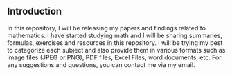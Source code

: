## Introduction
In this repository, I will be releasing my papers and findings related to mathematics. I have started studying math and I will be sharing summaries, formulas, exercises and resources in this repository. I will be trying my best to categorize each subject and also provide them in various formats such as image files (JPEG or PNG), PDF files, Excel Files, word documents, etc. 
For any suggestions and questions, you can contact me via my email.
